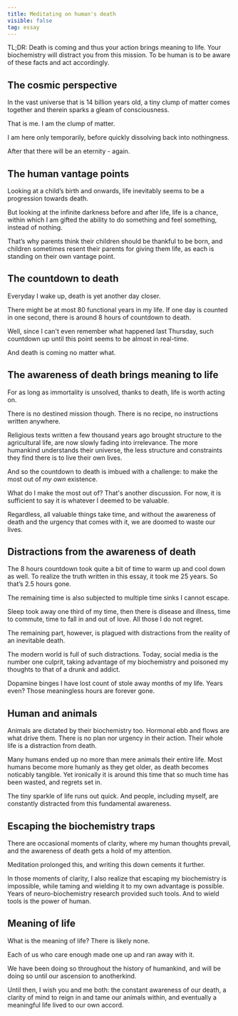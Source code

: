 ```yaml
---
title: Meditating on human's death
visible: false
tag: essay
---
```


TL;DR: Death is coming and thus your action brings meaning to life. Your biochemistry will distract you from this mission. To be human is to be aware of these facts and act accordingly.

## **The cosmic perspective** 

In the vast universe that is 14 billion years old, a tiny clump of matter comes together and therein sparks a gleam of consciousness.

That is me. I am the clump of matter.

I am here only temporarily, before quickly dissolving back into nothingness.

After that there will be an eternity - again.


## **The human vantage points**

Looking at a child’s birth and onwards, life inevitably seems to be a progression towards death.

But looking at the infinite darkness before and after life, life is a chance, within which I am gifted the ability to do something and feel something, instead of nothing.

That’s why parents think their children should be thankful to be born, and children sometimes resent their parents for giving them life, as each is standing on their own vantage point.


## **The countdown to death**

Everyday I wake up, death is yet another day closer. 

There might be at most 80 functional years in my life. If one day is counted in one second, there is around 8 hours of countdown to death.

Well, since I can't even remember what happened last Thursday, such countdown up until this point seems to be almost in real-time.

And death is coming no matter what. 


## **The awareness of death brings meaning to life**

For as long as immortality is unsolved, thanks to death, life is worth acting on.

There is no destined mission though. There is no recipe, no instructions written anywhere. 

Religious texts written a few thousand years ago brought structure to the agricultural life, are now slowly fading into irrelevance. The more humankind understands their universe, the less structure and constraints they find there is to live their own lives.

And so the countdown to death is imbued with a challenge: to make the most out of *my own* existence. 

What do I make the most out of? That's another discussion. For now, it is sufficient to say it is whatever I deemed to be valuable. 

Regardless, all valuable things take time, and without the awareness of death and the urgency that comes with it, we are doomed to waste our lives.


## **Distractions from the awareness of death**

The 8 hours countdown took quite a bit of time to warm up and cool down as well. To realize the truth written in this essay, it took me 25 years. So that’s 2.5 hours gone.

The remaining time is also subjected to multiple time sinks I cannot escape.

Sleep took away one third of my time, then there is disease and illness, time to commute, time to fall in and out of love. All those I do not regret.

The remaining part, however, is plagued with distractions from the reality of an inevitable death. 

The modern world is full of such distractions. Today, social media is the number one culprit, taking advantage of my biochemistry and poisoned my thoughts to that of a drunk and addict. 

Dopamine binges I have lost count of stole away months of my life. Years even? Those meaningless hours are forever gone.


## **Human and animals**

Animals are dictated by their biochemistry too. Hormonal ebb and flows are what drive them. There is no plan nor urgency in their action. Their whole life is a distraction from death.

Many humans ended up no more than mere animals their entire life. Most humans become more humanly as they get older, as death becomes noticably tangible. Yet ironically it is around this time that so much time has been wasted, and regrets set in.

The tiny sparkle of life runs out quick. And people, including myself, are constantly distracted from this fundamental awareness.


## **Escaping the biochemistry traps**


There are occasional moments of clarity, where my human thoughts prevail, and the awareness of death gets a hold of my attention. 

Meditation prolonged this, and writing this down cements it further. 

In those moments of clarity, I also realize that escaping my biochemistry is impossible, while taming and wielding it to my own advantage is possible. Years of neuro-biochemistry research provided such tools. And to wield tools is the power of human.


## **Meaning of life**

What is the meaning of life? There is likely none. 

Each of us who care enough made one up and ran away with it. 

We have been doing so throughout the history of humankind, and will be doing so until our ascension to anotherkind.

Until then, I wish you and me both: the constant awareness of our death, a clarity of mind to reign in and tame our animals within, and eventually a meaningful life lived to our own accord.